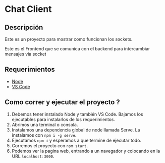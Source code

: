 # Chat Client
## Descripción
Este es un proyecto para mostrar como funcionan los sockets. 

Este es el Frontend que se comunica con el backend para intercambiar mensajes via socket

## Requerimientos
- [Node](https://nodejs.org/en)
- [VS Code](https://code.visualstudio.com/)

## Como correr y ejecutar el proyecto ?
1. Debemos tener instalado Node y también VS Code. Bajamos los ejecutables para instalarlos de los requerimientos.
2. Abrimos una terminal o consola.
3. Instalamos una dependencia global de node llamada Serve. La instalamos con `npm i -g serve`.
4. Ejecutamos `npm i` y esperamos a que termine de ejecutar todo.
5. Corremos el proyecto con `npm start`.
6. Podemos ver la pagina web, entrando a un navegador y colocando en la URL `localhost:3000`.
